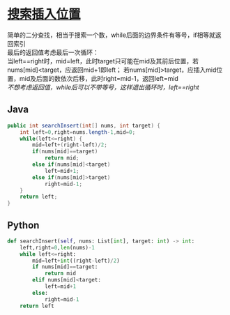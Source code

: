 # [搜索插入位置](https://leetcode-cn.com/problems/search-insert-position/)

简单的二分查找，相当于搜索一个数，while后面的边界条件有等号，if相等就返回索引  
最后的返回值考虑最后一次循环：  
当left==right时，mid=left，此时target只可能在mid及其前后位置，若nums[mid]<target，应返回mid+1即left；
若nums[mid]>target，应插入mid位置，mid及后面的数依次后移，此时right=mid-1，返回left=mid  
*不想考虑返回值，while后可以不带等号，这样退出循环时，left==right*

## Java
```java
public int searchInsert(int[] nums, int target) {
    int left=0,right=nums.length-1,mid=0;
    while(left<=right) {
        mid=left+(right-left)/2;
        if(nums[mid]==target)
            return mid;
        else if(nums[mid]<target)
            left=mid+1;
        else if(nums[mid]>target)
            right=mid-1;
    }
    return left;
}
```
## Python
```python
def searchInsert(self, nums: List[int], target: int) -> int:
    left,right=0,len(nums)-1
    while left<=right:
        mid=left+int((right-left)/2)
        if nums[mid]==target:
            return mid
        elif nums[mid]<target:
            left=mid+1
        else:
            right=mid-1
    return left
```
